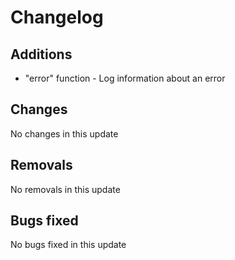 # Changelog

## Additions

- "error" function - Log information about an error

## Changes

No changes in this update

## Removals

No removals in this update

## Bugs fixed

No bugs fixed in this update
